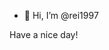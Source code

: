 - 👋 Hi, I’m @rei1997 

Have a nice day!

<!---
rei1997/rei1997 is a ✨ special ✨ repository because its `README.md` (this file) appears on your GitHub profile.
You can click the Preview link to take a look at your changes.
--->
